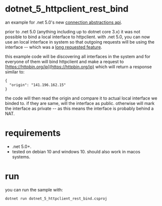 # dotnet_5_httpclient_rest_bind

an example for .net 5.0's new [connection abstractions api](https://github.com/dotnet/runtime/issues/1793).

prior to .net 5.0 (anything including up to dotnet core 3.x) it was not possible to bind a local interface to httpclient. with .net 5.0, you can now use an local interface in system so that outgoing requests will be using the interface -- which was a [long requested feature](https://github.com/dotnet/runtime/issues/23267).

this example code will be discovering all interfaces in the system and for everyone of them will bind httpclient and make a request to [https://httpbin.org/ip](https://httpbin.org/ip) which will return a response similar to:

```
{
  "origin": "141.196.162.15"
}
```

the code will then read the origin and compare it to actual local interface we binded to. if they are same, will the interface as public. otherwise will mark the interface as private -- as this means the interface is probably behind a NAT. 

# requirements

- .net 5.0+.
- tested on debian 10 and windows 10. should also work in macos systems.

# run

you can run the sample with: 

```
dotnet run dotnet_5_httpclient_rest_bind.csproj 
```
